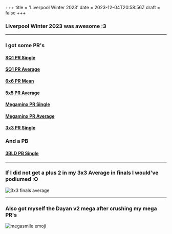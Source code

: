 +++
title = 'Liverpool Winter 2023'
date = 2023-12-04T20:58:56Z
draft = false
+++

### Liverpool Winter 2023 was awesome :3

---

### I got some PR's
#### [SQ1 PR Single]
#### [SQ1 PR Average]
#### [6x6 PR Mean]
#### [5x5 PR Average]
#### [Megaminx PR Single]
#### [Megaminx PR Average]
#### [3x3 PR Single]

### And a PB
#### [3BLD PB Single]

---

### If I did not get a plus 2 in my 3x3 Average in finals I would've podiumed :O
![3x3 finals average](/3x3-final-liverpool-winter-2023.jpg)

---
### Also got myself the Dayan v2 mega after crushing my mega PR's
![megasmile emoji](/megasmile.webp)

[SQ1 PR Single]: /posts/cubing/sq1/pr/single
[SQ1 PR Average]: /posts/cubing/sq1/pr/average
[6x6 PR Mean]: /posts/cubing/6x6/pr/mean
[5x5 PR Average]: /posts/cubing/5x5/pr/average
[Megaminx PR Single]: /posts/cubing/mega/pr/single
[Megaminx PR Average]: /posts/cubing/mega/pr/average
[3x3 PR Single]: /posts/cubing/3x3/pr/single
[3BLD PB Single]: /posts/cubing/3bld/pb/single
